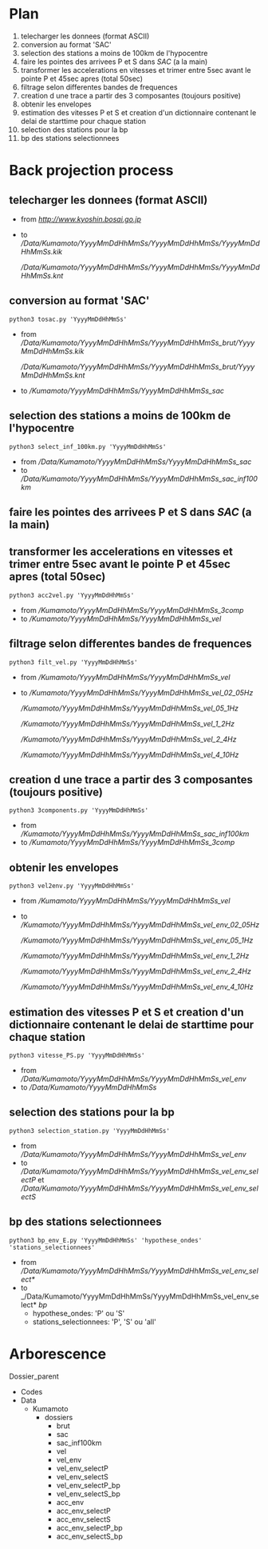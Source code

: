# Plan

1. telecharger les donnees (format ASCII)
2. conversion au format 'SAC'
3. selection des stations a moins de 100km de l'hypocentre
4. faire les pointes des arrivees P et S dans _SAC_ (a la main)
5. transformer les accelerations en vitesses et trimer entre 5sec avant le pointe P et 45sec apres (total 50sec)
6. filtrage selon differentes bandes de frequences
7. creation d une trace a partir des 3 composantes (toujours positive)
8. obtenir les envelopes
9. estimation des vitesses P et S et creation d'un dictionnaire contenant le delai de starttime pour chaque station
10. selection des stations pour la bp
11. bp des stations selectionnees

# Back projection process

## telecharger les donnees (format ASCII)

- from _http://www.kyoshin.bosai.go.jp_
- to _/Data/Kumamoto/YyyyMmDdHhMmSs/YyyyMmDdHhMmSs/YyyyMmDdHhMmSs.kik_

	_/Data/Kumamoto/YyyyMmDdHhMmSs/YyyyMmDdHhMmSs/YyyyMmDdHhMmSs.knt_

## conversion au format 'SAC'

`python3 tosac.py 'YyyyMmDdHhMmSs'` 
- from _/Data/Kumamoto/YyyyMmDdHhMmSs/YyyyMmDdHhMmSs_brut/YyyyMmDdHhMmSs.kik_

	_/Data/Kumamoto/YyyyMmDdHhMmSs/YyyyMmDdHhMmSs_brut/YyyyMmDdHhMmSs.knt_
- to _/Kumamoto/YyyyMmDdHhMmSs/YyyyMmDdHhMmSs_sac_

## selection des stations a moins de 100km de l'hypocentre

`python3 select_inf_100km.py 'YyyyMmDdHhMmSs'`
- from _/Data/Kumamoto/YyyyMmDdHhMmSs/YyyyMmDdHhMmSs_sac_
- to _/Data/Kumamoto/YyyyMmDdHhMmSs/YyyyMmDdHhMmSs_sac_inf100km_

## faire les pointes des arrivees P et S dans _SAC_ (a la main)

## transformer les accelerations en vitesses et trimer entre 5sec avant le pointe P et 45sec apres (total 50sec)

`python3 acc2vel.py 'YyyyMmDdHhMmSs'` 
- from _/Kumamoto/YyyyMmDdHhMmSs/YyyyMmDdHhMmSs_3comp_
- to _/Kumamoto/YyyyMmDdHhMmSs/YyyyMmDdHhMmSs_vel_

## filtrage selon differentes bandes de frequences

`python3 filt_vel.py 'YyyyMmDdHhMmSs'`
- from _/Kumamoto/YyyyMmDdHhMmSs/YyyyMmDdHhMmSs_vel_
- to _/Kumamoto/YyyyMmDdHhMmSs/YyyyMmDdHhMmSs_vel_02_05Hz_

	_/Kumamoto/YyyyMmDdHhMmSs/YyyyMmDdHhMmSs_vel_05_1Hz_

	_/Kumamoto/YyyyMmDdHhMmSs/YyyyMmDdHhMmSs_vel_1_2Hz_

	_/Kumamoto/YyyyMmDdHhMmSs/YyyyMmDdHhMmSs_vel_2_4Hz_

	_/Kumamoto/YyyyMmDdHhMmSs/YyyyMmDdHhMmSs_vel_4_10Hz_

## creation d une trace a partir des 3 composantes (toujours positive)

`python3 3components.py 'YyyyMmDdHhMmSs'`
- from _/Kumamoto/YyyyMmDdHhMmSs/YyyyMmDdHhMmSs_sac_inf100km_
- to _/Kumamoto/YyyyMmDdHhMmSs/YyyyMmDdHhMmSs_3comp_

## obtenir les envelopes

`python3 vel2env.py 'YyyyMmDdHhMmSs'`
- from _/Kumamoto/YyyyMmDdHhMmSs/YyyyMmDdHhMmSs_vel_
- to _/Kumamoto/YyyyMmDdHhMmSs/YyyyMmDdHhMmSs_vel_env_02_05Hz_

	_/Kumamoto/YyyyMmDdHhMmSs/YyyyMmDdHhMmSs_vel_env_05_1Hz_

	_/Kumamoto/YyyyMmDdHhMmSs/YyyyMmDdHhMmSs_vel_env_1_2Hz_

	_/Kumamoto/YyyyMmDdHhMmSs/YyyyMmDdHhMmSs_vel_env_2_4Hz_

	_/Kumamoto/YyyyMmDdHhMmSs/YyyyMmDdHhMmSs_vel_env_4_10Hz_

## estimation des vitesses P et S et creation d'un dictionnaire contenant le delai de starttime pour chaque station

`python3 vitesse_PS.py 'YyyyMmDdHhMmSs'`
- from _/Data/Kumamoto/YyyyMmDdHhMmSs/YyyyMmDdHhMmSs_vel_env_
- to _/Data/Kumamoto/YyyyMmDdHhMmSs_

## selection des stations pour la bp

`python3 selection_station.py 'YyyyMmDdHhMmSs'`
- from _/Data/Kumamoto/YyyyMmDdHhMmSs/YyyyMmDdHhMmSs_vel_env_
- to _/Data/Kumamoto/YyyyMmDdHhMmSs/YyyyMmDdHhMmSs_vel_env_selectP_ et _/Data/Kumamoto/YyyyMmDdHhMmSs/YyyyMmDdHhMmSs_vel_env_selectS_

## bp des stations selectionnees

`python3 bp_env_E.py 'YyyyMmDdHhMmSs' 'hypothese_ondes' 'stations_selectionnees'`
- from _/Data/Kumamoto/YyyyMmDdHhMmSs/YyyyMmDdHhMmSs_vel_env_select*_
- to _/Data/Kumamoto/YyyyMmDdHhMmSs/YyyyMmDdHhMmSs_vel_env_select* _bp_
   - hypothese_ondes: 'P' ou 'S'
   - stations_selectionnees: 'P', 'S' ou 'all'

# Arborescence

Dossier_parent

- Codes
- Data
  - Kumamoto
    - dossiers
      - brut
      - sac
      - sac_inf100km
      - vel
      - vel_env
      - vel_env_selectP
      - vel_env_selectS
      - vel_env_selectP_bp
      - vel_env_selectS_bp
      - acc_env
      - acc_env_selectP
      - acc_env_selectS
      - acc_env_selectP_bp
      - acc_env_selectS_bp












